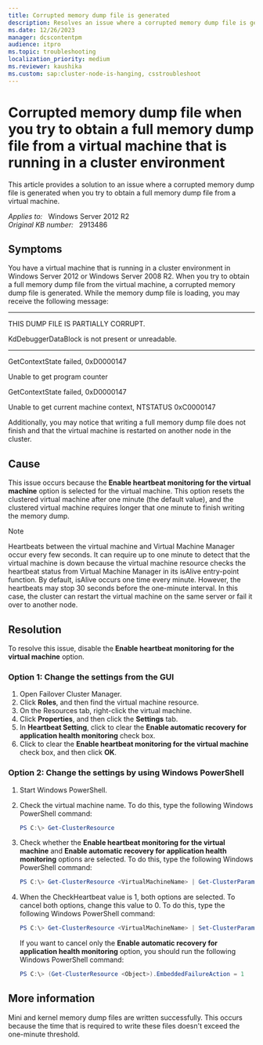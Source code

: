 ```yaml
---
title: Corrupted memory dump file is generated
description: Resolves an issue where a corrupted memory dump file is generated when you try to obtain a full memory dump file from a virtual machine.
ms.date: 12/26/2023
manager: dcscontentpm
audience: itpro
ms.topic: troubleshooting
localization_priority: medium
ms.reviewer: kaushika
ms.custom: sap:cluster-node-is-hanging, csstroubleshoot
---
```

# Corrupted memory dump file when you try to obtain a full memory dump file from a virtual machine that is running in a cluster environment

This article provides a solution to an issue where a corrupted memory dump file is generated when you try to obtain a full memory dump file from a virtual machine.

_Applies to:_ &nbsp; Windows Server 2012 R2  
_Original KB number:_ &nbsp; 2913486

## Symptoms

You have a virtual machine that is running in a cluster environment in Windows Server 2012 or Windows Server 2008 R2. When you try to obtain a full memory dump file from the virtual machine, a corrupted memory dump file is generated. While the memory dump file is loading, you may receive the following message:

**************************************************************************

THIS DUMP FILE IS PARTIALLY CORRUPT.

KdDebuggerDataBlock is not present or unreadable.

**************************************************************************

GetContextState failed, 0xD0000147

Unable to get program counter

GetContextState failed, 0xD0000147

Unable to get current machine context, NTSTATUS 0xC0000147

Additionally, you may notice that writing a full memory dump file does not finish and that the virtual machine is restarted on another node in the cluster.

## Cause

This issue occurs because the **Enable heartbeat monitoring for the virtual machine**  option is selected for the virtual machine. This option resets the clustered virtual machine after one minute (the default value), and the clustered virtual machine requires longer that one minute to finish writing the memory dump.

> [!NOTE]
> Heartbeats between the virtual machine and Virtual Machine Manager occur every few seconds. It can require up to one minute to detect that the virtual machine is down because the virtual machine resource checks the heartbeat status from Virtual Machine Manager in its isAlive  entry-point function. By default, isAlive  occurs one time every minute. However, the heartbeats may stop 30 seconds before the one-minute interval. In this case, the cluster can restart the virtual machine on the same server or fail it over to another node.

## Resolution

To resolve this issue, disable the **Enable heartbeat monitoring for the virtual machine** option.

### Option 1: Change the settings from the GUI

1. Open Failover Cluster Manager.
2. Click **Roles**, and then find the virtual machine resource. 
3. On the Resources tab, right-click the virtual machine. 
4. Click **Properties**, and then click the **Settings**  tab.
5. In **Heartbeat Setting**, click to clear the **Enable automatic recovery for application health monitoring**  check box.
6. Click to clear the **Enable heartbeat monitoring for the virtual machine**  check box, and then click **OK**.

### Option 2: Change the settings by using Windows PowerShell

1. Start Windows PowerShell.
2. Check the virtual machine name. To do this, type the following Windows PowerShell command:

    ```powershell
    PS C:\> Get-ClusterResource
    ```

3. Check whether the **Enable heartbeat monitoring for the virtual machine**  and **Enable automatic recovery for application health monitoring**  options are selected. To do this, type the following Windows PowerShell command:

    ```powershell
    PS C:\> Get-ClusterResource <VirtualMachineName> | Get-ClusterParameter CheckHeartbeat
    ```

4. When the CheckHeartbeat value is 1, both options are selected. To cancel both options, change this value to 0. To do this, type the following Windows PowerShell command:

    ```powershell
    PS C:\> Get-ClusterResource <VirtualMachineName> | Set-ClusterParameter CheckHeartbeat 0
    ```

    If you want to cancel only the **Enable automatic recovery for application health monitoring**  option, you should run the following Windows PowerShell command:

    ```powershell
    PS C:\> (Get-ClusterResource <Object>).EmbeddedFailureAction = 1
    ```

## More information

Mini and kernel memory dump files are written successfully. This occurs because the time that is required to write these files doesn't exceed the one-minute threshold.
